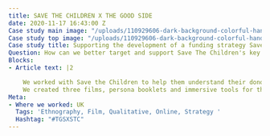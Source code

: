 ```yaml
---
title: SAVE THE CHILDREN X THE GOOD SIDE
date: 2020-11-17 16:43:00 Z
Case study main image: "/uploads/110929606-dark-background-colorful-handp.jpeg"
Case study top image: "/uploads/110929606-dark-background-colorful-handp.jpeg"
Case study title: Supporting the development of a funding strategy Save the Children.
Question: How can we better target and support Save The Children's key audiences?
Blocks:
- Article text: |2

    We worked with Save the Children to help them understand their donor audiences and drive growth as a charity and funder. Through remote self-ethnography, depth interviews, documentary filming and workshopping, we helped them understand the needs of their audiences, the context of community life, and a strategy on how to effectively target and support them.
    We created three films, persona booklets and immersive tools for the comms teams to bring their audience segments into their workstreams.
Meta:
- Where we worked: UK
  Tags: 'Ethnography, Film, Qualitative, Online, Strategy '
  Hashtag: "#TGSXSTC"
---
```


